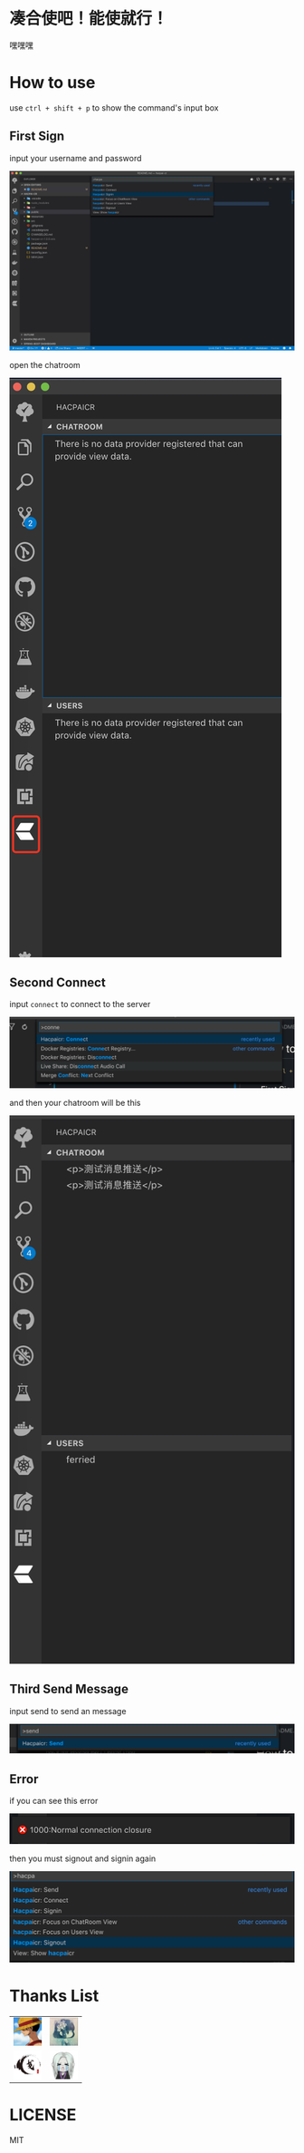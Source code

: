 
# 凑合使吧！能使就行！
嘿嘿嘿

# How to use

use `ctrl + shift + p` to show the command's input box  

## First Sign

input your username and password

<img src="./public/sign.png">

open the chatroom

<img src="./public/icon.png">


## Second Connect

input `connect` to connect to the server

<img src="./public/connect.png">

and then your chatroom will be this

<img src="./public/chatroom.png">

## Third Send Message

input send to send an message

<img src="./public/send.png">

## Error

if you can see this error

<img src="./public/error.png">

then you must signout and signin again

<img src="./public/signout.png">

# Thanks List

| | | 
| --- | --- |
|<a href="https://github.com/88250?utm_source=hacpai.com"><img style="height:50px" src="./public/D.png"></a> | <a href="https://github.com/vanessa219?utm_source=hacpai.com"><img style="height:50px" src="./public/Vanesssa.jpeg"> </a>| 
|<a href="https://github.com/JinJianh?utm_source=hacpai.com"><img style="height:50px" src="./public/JinJianh.jpeg"> </a>| <a href="https://github.com/csfwff?utm_source=hacpai.com"><img style="height:50px" src="./public/csfwff.jpeg"> </a>|

# LICENSE

MIT